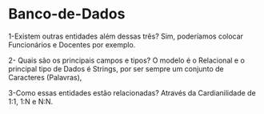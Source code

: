 # Banco-de-Dados

1-Existem outras entidades além dessas três?
Sim, poderíamos colocar Funcionários e Docentes por exemplo.

2- Quais são os principais campos e tipos?
O modelo é o Relacional e o principal tipo de Dados é Strings, por ser sempre um conjunto de Caracteres (Palavras),

3-Como essas entidades estão relacionadas?
Através da Cardianilidade de 1:1, 1:N e N:N.
